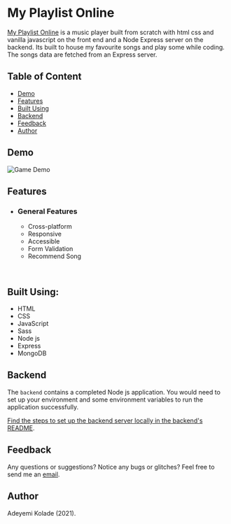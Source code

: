 # My Playlist Online

[My Playlist Online](https://myplaylistonline.netlify.app/) is a music player built from scratch with html css and vanilla javascript on the front end and a Node Express
server on the backend. Its built to house my favourite songs and play some while coding. The songs data are
fetched from an Express server.

## Table of Content

- [Demo](#demo)
- [Features](#features)
- [Built Using](#built-using)
- [Backend](#backend)
- [Feedback](#feedback)
- [Author](#author)

## <a name="demo"></a> Demo

![Game Demo](assets/demo.gif)

## <a name="features"></a> Features

- ### General Features
  - Cross-platform
  - Responsive
  - Accessible
  - Form Validation
  - Recommend Song

<br>

## <a name="built-using"></a> Built Using:

- HTML
- CSS
- JavaScript
- Sass
- Node js
- Express
- MongoDB

## <a name="backend"></a> Backend

The `backend` contains a completed Node js application. You would need to set up your environment and some environment variables to run the application successfully.

[Find the steps to set up the backend server locally in the backend's README](https://github.com/theophilly/music-player-backend).

## <a name="feedback"></a> Feedback

Any questions or suggestions? Notice any bugs or glitches? Feel free to send me an [email](mailto:theophilly20@gmail.com).

## <a name="author"></a> Author

Adeyemi Kolade (2021).
